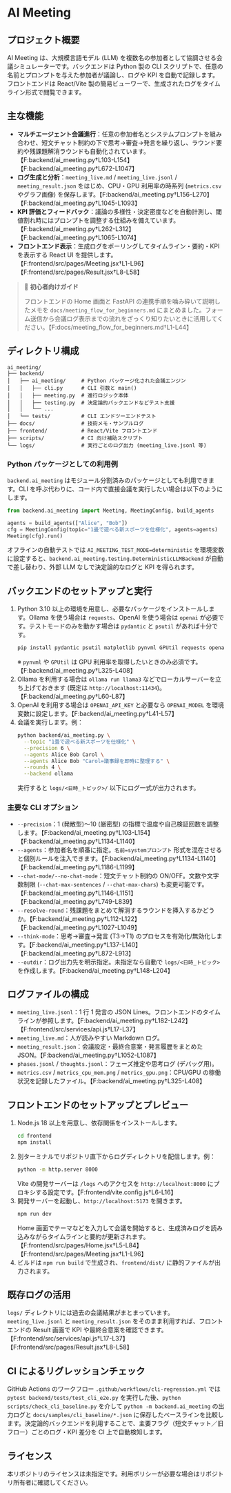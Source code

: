 # AI Meeting

## プロジェクト概要
AI Meeting は、大規模言語モデル (LLM) を複数名の参加者として協調させる会議シミュレーターです。バックエンドは Python 製の CLI スクリプトで、任意の名前とプロンプトを与えた参加者が議論し、ログや KPI を自動で記録します。フロントエンドは React/Vite 製の簡易ビューワーで、生成されたログをタイムライン形式で閲覧できます。

## 主な機能
- **マルチエージェント会議進行**：任意の参加者名とシステムプロンプトを組み合わせ、短文チャット制約の下で思考→審査→発言を繰り返し、ラウンド要約や残課題解消ラウンドも自動化されています。【F:backend/ai_meeting.py†L103-L154】【F:backend/ai_meeting.py†L672-L1047】
- **ログ生成と分析**：`meeting_live.md` / `meeting_live.jsonl` / `meeting_result.json` をはじめ、CPU・GPU 利用率の時系列 (`metrics.csv` やグラフ画像) を保存します。【F:backend/ai_meeting.py†L156-L270】【F:backend/ai_meeting.py†L1045-L1093】
- **KPI 評価とフィードバック**：議論の多様性・決定密度などを自動計測し、閾値割れ時にはプロンプトを調整する仕組みを備えています。【F:backend/ai_meeting.py†L262-L312】【F:backend/ai_meeting.py†L1065-L1074】
- **フロントエンド表示**：生成ログをポーリングしてタイムライン・要約・KPI を表示する React UI を提供します。【F:frontend/src/pages/Meeting.jsx†L1-L96】【F:frontend/src/pages/Result.jsx†L8-L58】

> 🔰 **初心者向けガイド**
>
> フロントエンドの Home 画面と FastAPI の連携手順を噛み砕いて説明したメモを `docs/meeting_flow_for_beginners.md` にまとめました。フォーム送信から会議ログ表示までの流れをざっくり知りたいときに活用してください。【F:docs/meeting_flow_for_beginners.md†L1-L44】

## ディレクトリ構成
```text
ai_meeting/
├── backend/
│   ├── ai_meeting/     # Python パッケージ化された会議エンジン
│   │   ├── cli.py      # CLI 引数と main()
│   │   ├── meeting.py  # 進行ロジック本体
│   │   ├── testing.py  # 決定論的バックエンドなどテスト支援
│   │   └── ...
│   └── tests/          # CLI エンドツーエンドテスト
├── docs/               # 技術メモ・サンプルログ
├── frontend/           # React/Vite フロントエンド
├── scripts/            # CI 向け補助スクリプト
└── logs/               # 実行ごとのログ出力 (meeting_live.jsonl 等)
```

### Python パッケージとしての利用例

`backend.ai_meeting` はモジュール分割済みのパッケージとしても利用できます。CLI を呼ぶ代わりに、コード内で直接会議を実行したい場合は以下のようにします。

```python
from backend.ai_meeting import Meeting, MeetingConfig, build_agents

agents = build_agents(["Alice", "Bob"])
cfg = MeetingConfig(topic="1畳で遊べる新スポーツを仕様化", agents=agents)
Meeting(cfg).run()
```

オフラインの自動テストでは `AI_MEETING_TEST_MODE=deterministic` を環境変数に設定すると、`backend.ai_meeting.testing.DeterministicLLMBackend` が自動で差し替わり、外部 LLM なしで決定論的なログと KPI を得られます。

## バックエンドのセットアップと実行
1. Python 3.10 以上の環境を用意し、必要なパッケージをインストールします。Ollama を使う場合は `requests`、OpenAI を使う場合は `openai` が必要です。テストモードのみを動かす場合は `pydantic` と `psutil` があれば十分です。
   ```bash
   pip install pydantic psutil matplotlib pynvml GPUtil requests openai
   ```
   ※ `pynvml` や `GPUtil` は GPU 利用率を取得したいときのみ必須です。【F:backend/ai_meeting.py†L325-L408】
2. Ollama を利用する場合は `ollama run llama3` などでローカルサーバーを立ち上げておきます (既定は `http://localhost:11434`)。【F:backend/ai_meeting.py†L60-L87】
3. OpenAI を利用する場合は `OPENAI_API_KEY` と必要なら `OPENAI_MODEL` を環境変数に設定します。【F:backend/ai_meeting.py†L41-L57】
4. 会議を実行します。例：
   ```bash
   python backend/ai_meeting.py \
     --topic "1畳で遊べる新スポーツを仕様化" \
     --precision 6 \
     --agents Alice Bob Carol \
     --agents Alice Bob "Carol=議事録を即時に整理する" \
     --rounds 4 \
     --backend ollama
   ```
   実行すると `logs/<日時_トピック>/` 以下にログ一式が出力されます。

### 主要な CLI オプション
- `--precision`：1 (発散型)〜10 (厳密型) の指標で温度や自己検証回数を調整します。【F:backend/ai_meeting.py†L103-L154】【F:backend/ai_meeting.py†L1134-L1140】
- `--agents`：参加者名を順番に指定。`名前=systemプロンプト` 形式を混在させると個別ルールを注入できます。【F:backend/ai_meeting.py†L1134-L1140】【F:backend/ai_meeting.py†L1186-L1199】
- `--chat-mode/--no-chat-mode`：短文チャット制約の ON/OFF。文数や文字数制限 (`--chat-max-sentences` / `--chat-max-chars`) も変更可能です。【F:backend/ai_meeting.py†L1146-L1151】【F:backend/ai_meeting.py†L749-L839】
- `--resolve-round`：残課題をまとめて解消するラウンドを挿入するかどうか。【F:backend/ai_meeting.py†L112-L122】【F:backend/ai_meeting.py†L1027-L1049】
- `--think-mode`：思考→審査→発言 (T3→T1) のプロセスを有効化/無効化します。【F:backend/ai_meeting.py†L137-L140】【F:backend/ai_meeting.py†L872-L913】
- `--outdir`：ログ出力先を明示指定。未指定なら自動で `logs/<日時_トピック>` を作成します。【F:backend/ai_meeting.py†L148-L204】

## ログファイルの構成
- `meeting_live.jsonl`：1 行 1 発言の JSON Lines。フロントエンドのタイムラインが参照します。【F:backend/ai_meeting.py†L182-L242】【F:frontend/src/services/api.js†L17-L37】
- `meeting_live.md`：人が読みやすい Markdown ログ。
- `meeting_result.json`：会議設定・最終合意案・発言履歴をまとめた JSON。【F:backend/ai_meeting.py†L1052-L1087】
- `phases.jsonl` / `thoughts.jsonl`：フェーズ推定や思考ログ (デバッグ用)。
- `metrics.csv` / `metrics_cpu_mem.png` / `metrics_gpu.png`：CPU/GPU の稼働状況を記録したファイル。【F:backend/ai_meeting.py†L325-L408】

## フロントエンドのセットアップとプレビュー
1. Node.js 18 以上を用意し、依存関係をインストールします。
   ```bash
   cd frontend
   npm install
   ```
2. 別ターミナルでリポジトリ直下からログディレクトリを配信します。例：
   ```bash
   python -m http.server 8000
   ```
   Vite の開発サーバーは `/logs` へのアクセスを `http://localhost:8000` にプロキシする設定です。【F:frontend/vite.config.js†L6-L16】
3. 開発サーバーを起動し、`http://localhost:5173` を開きます。
   ```bash
   npm run dev
   ```
   Home 画面でテーマなどを入力して会議を開始すると、生成済みログを読み込みながらタイムラインと要約が更新されます。【F:frontend/src/pages/Home.jsx†L5-L84】【F:frontend/src/pages/Meeting.jsx†L1-L96】
4. ビルドは `npm run build` で生成され、`frontend/dist/` に静的ファイルが出力されます。

## 既存ログの活用
`logs/` ディレクトリには過去の会議結果がまとまっています。`meeting_live.jsonl` と `meeting_result.json` をそのまま利用すれば、フロントエンドの Result 画面で KPI や最終合意案を確認できます。【F:frontend/src/services/api.js†L17-L37】【F:frontend/src/pages/Result.jsx†L8-L58】

## CI によるリグレッションチェック

GitHub Actions のワークフロー `.github/workflows/cli-regression.yml` では `pytest backend/tests/test_cli_e2e.py` を実行した後、`python scripts/check_cli_baseline.py` を介して `python -m backend.ai_meeting` の出力ログと `docs/samples/cli_baseline/*.json` に保存したベースラインを比較します。決定論的バックエンドを利用することで、主要フラグ（短文チャット／旧フロー）ごとのログ・KPI 差分を CI 上で自動検知します。

## ライセンス
本リポジトリのライセンスは未指定です。利用ポリシーが必要な場合はリポジトリ所有者に確認してください。
